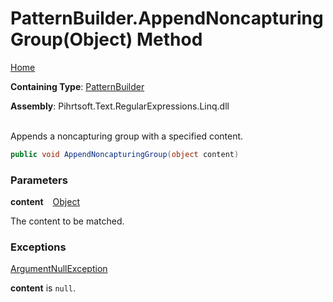 # PatternBuilder\.AppendNoncapturingGroup\(Object\) Method

[Home](../../../../../../README.md)

**Containing Type**: [PatternBuilder](../README.md)

**Assembly**: Pihrtsoft\.Text\.RegularExpressions\.Linq\.dll

\
Appends a noncapturing group with a specified content\.

```csharp
public void AppendNoncapturingGroup(object content)
```

### Parameters

**content** &ensp; [Object](https://docs.microsoft.com/en-us/dotnet/api/system.object)

The content to be matched\.

### Exceptions

[ArgumentNullException](https://docs.microsoft.com/en-us/dotnet/api/system.argumentnullexception)

**content** is `null`\.

